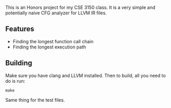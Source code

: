 This is an Honors project for my CSE 3150 class. It is a very simple and potentially naive CFG analyzer for LLVM IR files.

Features
--------

- Finding the longest function call chain
- Finding the longest execution path


Building
-------------------

Make sure you have clang and LLVM installed. Then to build, all you need to do is run:

    make

Same thing for the test files.
